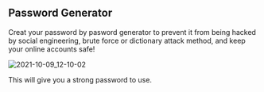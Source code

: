 ## Password Generator
Creat your password by pasword generator to prevent it from being hacked by social engineering, brute force or dictionary attack method, and keep your online accounts safe!

![2021-10-09_12-10-02](https://user-images.githubusercontent.com/88204357/136652000-386ad194-e6d1-486b-987b-0e9fe9a07d1b.jpg)

This will give you a strong password to use.
